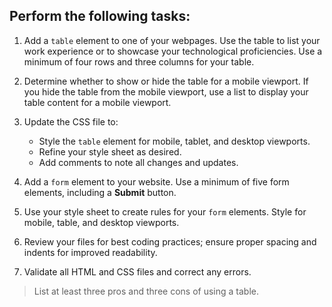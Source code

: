 ## Perform the following tasks: 

1. Add a `table` element to one of your webpages. Use the table to list your work experience or to showcase your technological proficiencies. Use a minimum of four rows and three columns for your table. 

2. Determine whether to show or hide the table for a mobile viewport. If you hide the table from the mobile viewport, use a list to display your table content for a mobile viewport. 

3. Update the CSS file to:
    * Style the `table` element for mobile, tablet, and desktop viewports.
    * Refine your style sheet as desired. 
    * Add comments to note all changes and updates. 

4. Add a `form` element to your website. Use a minimum of five form elements, including a **Submit** button. 

5. Use your style sheet to create rules for your `form` elements. Style for mobile, table, and desktop viewports. 

6. Review your files for best coding practices; ensure proper spacing and indents for improved readability. 

7. Validate all HTML and CSS files and correct any errors. 

> List at least three pros and three cons of using a table.

